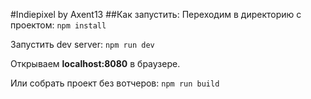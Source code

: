 #Indiepixel by Axent13
##Как запустить:
Переходим в директорию с проектом:
`npm install`

Запустить dev server:
`npm run dev`

Открываем **localhost:8080** в браузере.

Или собрать проект без вотчеров:
`npm run build`